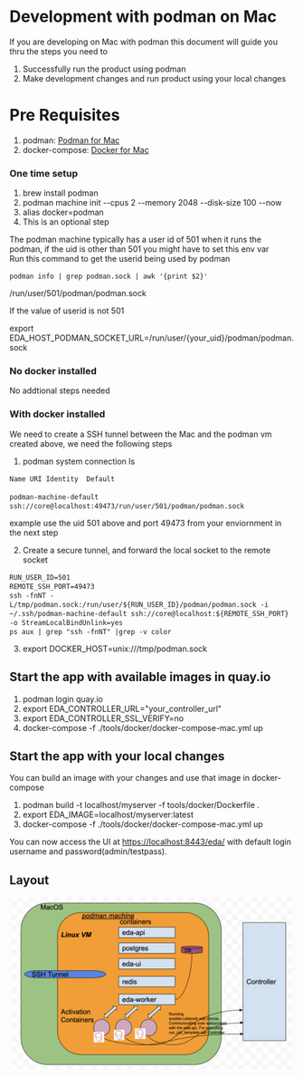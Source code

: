 # Development with podman on Mac

If you are developing on Mac with podman this document will guide you thru the steps you need to 
1. Successfully run the product using podman
2. Make development changes and run product using your local changes

# Pre Requisites
1. podman: [Podman for Mac](https://podman.io/getting-started/installation#macos)
2. docker-compose: [Docker for Mac](https://www.docker.com/docker-mac)




### One time setup
1. brew install podman
2. podman machine init --cpus 2 --memory 2048 --disk-size 100 --now
3. alias docker=podman
4. This is an optional step

The podman machine typically has a user id of 501 when it runs the  
podman, if the uid is other than 501 you might have to set this env var  
Run this command to get the userid being used by podman  

```
podman info | grep podman.sock | awk '{print $2}'
```

/run/user/501/podman/podman.sock

If the value of userid is not 501

export EDA_HOST_PODMAN_SOCKET_URL=/run/user/{your_uid}/podman/podman.sock

### No docker installed
No addtional steps needed

### With docker installed
We need to create a SSH tunnel between the Mac and the podman vm created above, we need the following steps
1. podman system connection ls
```
Name URI Identity  Default

podman-machine-default ssh://core@localhost:49473/run/user/501/podman/podman.sock
```
example use the uid 501 above and port 49473 from your enviornment in the next step

2. Create a secure tunnel, and forward the local socket to the remote socket 
```
RUN_USER_ID=501
REMOTE_SSH_PORT=49473
ssh -fnNT -L/tmp/podman.sock:/run/user/${RUN_USER_ID}/podman/podman.sock -i ~/.ssh/podman-machine-default ssh://core@localhost:${REMOTE_SSH_PORT} -o StreamLocalBindUnlink=yes
ps aux | grep "ssh -fnNT" |grep -v color
```
3. export DOCKER_HOST=unix:///tmp/podman.sock


## Start the app with available images in quay.io

1. podman login quay.io
2. export EDA_CONTROLLER_URL="your_controller_url"
3. export EDA_CONTROLLER_SSL_VERIFY=no
4. docker-compose -f ./tools/docker/docker-compose-mac.yml up

## Start the app with your local changes

You can build an image with your changes and use that image in docker-compose

1. podman build -t localhost/myserver -f tools/docker/Dockerfile .
2. export EDA_IMAGE=localhost/myserver:latest
3. docker-compose -f ./tools/docker/docker-compose-mac.yml up

You can now access the UI at <https://localhost:8443/eda/> with default login username and password(admin/testpass).

## Layout
![Alt_PodmanDeployment](./podman_deployment.png?raw=true)
